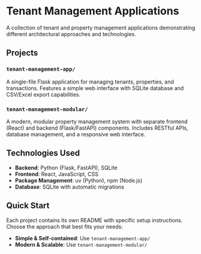 # Tenant Management Applications

A collection of tenant and property management applications demonstrating different architectural approaches and technologies.

## Projects

### `tenant-management-app/`
A single-file Flask application for managing tenants, properties, and transactions. Features a simple web interface with SQLite database and CSV/Excel export capabilities.

### `tenant-management-modular/`
A modern, modular property management system with separate frontend (React) and backend (Flask/FastAPI) components. Includes RESTful APIs, database management, and a responsive web interface.

## Technologies Used

- **Backend**: Python (Flask, FastAPI), SQLite
- **Frontend**: React, JavaScript, CSS
- **Package Management**: uv (Python), npm (Node.js)
- **Database**: SQLite with automatic migrations

## Quick Start

Each project contains its own README with specific setup instructions. Choose the approach that best fits your needs:

- **Simple & Self-contained**: Use `tenant-management-app/`
- **Modern & Scalable**: Use `tenant-management-modular/`
